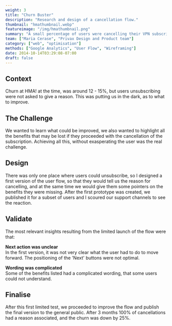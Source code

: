 ```yaml
---
weight: 3
title: "Churn Buster"
description: "Research and design of a cancellation flow."
thumbnail: "hmathumbnail.webp"
featureimage: "/img/hmathumbnail.png"
summary: "A small percentage of users were cancelling their VPN subscription, but we did not know why. We had to get visibility of the motivations behind user churn, fast."
team: ["Maria Cerase", "Privax Design and Product team"]
category: ["web", "optimisation"]
methods: ["Google Analytics", "User Flow", "Wireframing"]
date: 2014-10-14T03:29:08-07:00
draft: false
---
```


## Context

Churn at HMA! at the time, was around 12 - 15%, but users unsubscribing were not asked to give a reason. This was putting us in the dark, as to what to improve.

## The Challenge

We wanted to learn what could be improved, we also wanted to highlight all the benefits that may be lost if they proceeded with the cancellation of the subscription. Achieving all this, without exasperating the user was the real challenge.
            
## Design

There was only one place where users could unsubscribe, so I designed a first version of the user flow, so that they would tell us the reason for cancelling, and at the same time we would give them some pointers on the benefits they were missing. After the first prototype was created, we published it for a subset of users and I scoured our support channels to see the reaction. 

## Validate

The most relevant insights resulting from the limited launch of the flow were that:

**Next action was unclear**
<br>In the first version, it was not very clear what the user had to do to move forward. The positioning of the 'Next' buttons were not optimal. 

**Wording was complicated**
<br>Some of the benefits listed had a complicated wording, that some users could not understand. 

## Finalise

After this first limited test, we proceeded to improve the flow and publish the final version to the general public. After 3 months 100% of cancellations had a reason associated, and the churn was down by 25%.